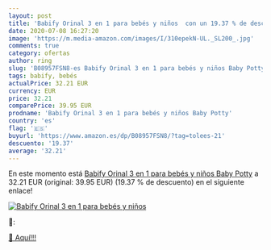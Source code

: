 ```yaml
---
layout: post
title: 'Babify Orinal 3 en 1 para bebés y niños  con un 19.37 % de descuento'
date: 2020-07-08 16:27:20
image: 'https://m.media-amazon.com/images/I/310epekN-UL._SL200_.jpg'
comments: true
category: ofertas
author: ring
slug: 'B08957FSN8-es Babify Orinal 3 en 1 para bebés y niños Baby Potty'
tags: babify, bebés
actualPrice: 32.21 EUR
currency: EUR
price: 32.21
comparePrice: 39.95 EUR
prodname: 'Babify Orinal 3 en 1 para bebés y niños Baby Potty'
country: 'es'
flag: '🇪🇸'
buyurl: 'https://www.amazon.es/dp/B08957FSN8/?tag=tolees-21'
descuento: '19.37'
average: '32.21'
---
```


En este momento está [Babify Orinal 3 en 1 para bebés y niños Baby Potty](https://www.amazon.es/dp/B08957FSN8/?tag=tolees-21) a 32.21 EUR (original: 39.95 EUR) (19.37 %  de descuento) en el siguiente enlace!

[![Babify Orinal 3 en 1 para bebés y niños ](https://m.media-amazon.com/images/I/310epekN-UL._SL200_.jpg)](https://www.amazon.es/dp/B08957FSN8/?tag=tolees-21)

🔎:


[🛒 Aquí!!!](https://www.amazon.es/dp/B08957FSN8/?tag=tolees-21)
